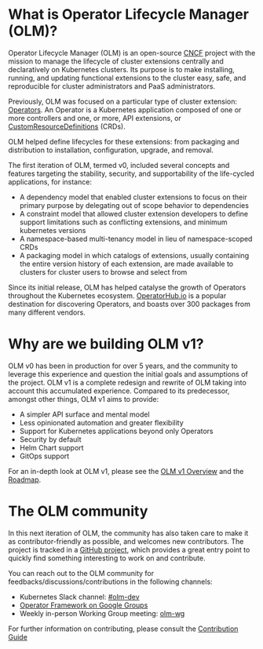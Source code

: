 # What is Operator Lifecycle Manager (OLM)?

Operator Lifecycle Manager (OLM) is an open-source [CNCF](https://www.cncf.io/) project with the mission to manage the 
lifecycle of cluster extensions centrally and declaratively on Kubernetes clusters. Its purpose is to make installing, 
running, and updating functional extensions to the cluster easy, safe, and reproducible for cluster administrators and PaaS administrators.

Previously, OLM was focused on a particular type of cluster extension: [Operators](https://operatorhub.io/what-is-an-operator#:~:text=is%20an%20Operator-,What%20is%20an%20Operator%20after%20all%3F,or%20automation%20software%20like%20Ansible.). 
An Operator is a Kubernetes application composed of one or more controllers and one, or more, API extensions, 
or [CustomResourceDefinitions](https://kubernetes.io/docs/concepts/extend-kubernetes/api-extension/custom-resources/) (CRDs).

OLM helped define lifecycles for these extensions: from packaging and distribution to installation, configuration, upgrade, and removal.

The first iteration of OLM, termed v0, included several concepts and features targeting the stability, security, and supportability of the life-cycled applications, for instance:
* A dependency model that enabled cluster extensions to focus on their primary purpose by delegating out of scope behavior to dependencies
* A constraint model that allowed cluster extension developers to define support limitations such as conflicting extensions, and minimum kubernetes versions
* A namespace-based multi-tenancy model in lieu of namespace-scoped CRDs
* A packaging model in which catalogs of extensions, usually containing the entire version history of each extension, are made available to clusters for cluster users to browse and select from

Since its initial release, OLM has helped catalyse the growth of Operators throughout the Kubernetes ecosystem. [OperatorHub.io](https://operatorhub.io/)
is a popular destination for discovering Operators, and boasts over 300 packages from many different vendors.

# Why are we building OLM v1?

OLM v0 has been in production for over 5 years, and the community to leverage this experience and question the initial
goals and assumptions of the project. OLM v1 is a complete redesign and rewrite of OLM taking into account this accumulated experience. 
Compared to its predecessor, amongst other things, OLM v1 aims to provide:
* A simpler API surface and mental model
* Less opinionated automation and greater flexibility
* Support for Kubernetes applications beyond only Operators
* Security by default
* Helm Chart support
* GitOps support

For an in-depth look at OLM v1, please see the [OLM v1 Overview](olm_overview.md) and the [Roadmap](olmv1_roadmap.md).

# The OLM community

In this next iteration of OLM, the community has also taken care to make it as contributor-friendly as possible, and welcomes new contributors. 
The project is tracked in a [GitHub project](https://github.com/orgs/operator-framework/projects/8/), 
which provides a great entry point to quickly find something interesting to work on and contribute.

You can reach out to the OLM community for feedbacks/discussions/contributions in the following channels:

  * Kubernetes Slack channel: [#olm-dev](https://kubernetes.slack.com/messages/olm-dev)
  * [Operator Framework on Google Groups](https://groups.google.com/forum/#!forum/operator-framework)
  * Weekly in-person Working Group meeting: [olm-wg](https://github.com/operator-framework/community#operator-lifecycle-manager-working-group)

For further information on contributing, please consult the [Contribution Guide](../CONTRIBUTING.md)
